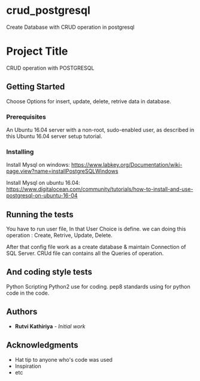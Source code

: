  # crud_postgresql
 Create Database with CRUD operation in postgresql

 # Project Title
 CRUD operation with POSTGRESQL
 
 ## Getting Started
 Choose Options for insert, update, delete, retrive data in database.
 
 ### Prerequisites
 
 An Ubuntu 16.04 server with a non-root, sudo-enabled user, as described in this Ubuntu 16.04 server setup tutorial.
 
 ### Installing
 Install Mysql on windows:
 https://www.labkey.org/Documentation/wiki-page.view?name=installPostgreSQLWindows
 
 Install Mysql on ubuntu 16.04:
 https://www.digitalocean.com/community/tutorials/how-to-install-and-use-postgresql-on-ubuntu-16-04 
 
 ## Running the tests
 You have to run user file, In that User Choice is define. we can doing this operation : Create, Retrive, Update, Delete.
 
 After that config file work as a create database & maintain Connection of SQL Server. CRUd file can contains all the Queries  of operation.
 
 ## And coding style tests
 
 Python Scripting Python2 use for coding. pep8 standards using for python code in the code.
 
 
 ## Authors
 
 * **Rutvi Kathiriya** - *Initial work* 
 
 ## Acknowledgments
 
 * Hat tip to anyone who's code was used
 * Inspiration
 * etc
